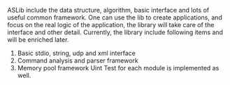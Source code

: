 ASLib include the data structure, algorithm, basic interface and lots of useful common framework. One can use the lib to create applications, and focus on the real logic of the application, the library will take care of the interface and other detail.
Currently, the library include following items and will be enriched later.
1. Basic stdio, string, udp and xml interface
2. Command analysis and parser framework
3. Memory pool framework
Uint Test for each module is implemented as well.
